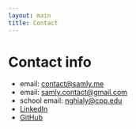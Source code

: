```yaml
---
layout: main
title: Contact
---
```

# Contact info

- email: contact@samly.me
- email: samly.contact@gmail.com
- school email: nghialy@cpp.edu
- [LinkedIn](https://www.linkedin.com/in/samly-me/)
- [GitHub](https://github.com/samlyme)